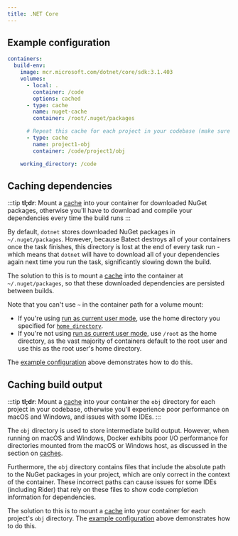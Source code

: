 ```yaml
---
title: .NET Core
---
```


## Example configuration

```yaml title="batect.yml"
containers:
  build-env:
    image: mcr.microsoft.com/dotnet/core/sdk:3.1.403
    volumes:
      - local: .
        container: /code
        options: cached
      - type: cache
        name: nuget-cache
        container: /root/.nuget/packages

      # Repeat this cache for each project in your codebase (make sure each one has a unique name):
      - type: cache
        name: project1-obj
        container: /code/project1/obj

    working_directory: /code
```

## Caching dependencies

:::tip
**tl;dr**: Mount a [cache](../../concepts/caches.md) into your container for downloaded NuGet packages, otherwise you'll have to download and compile your dependencies every
time the build runs
:::

By default, `dotnet` stores downloaded NuGet packages in `~/.nuget/packages`. However, because Batect destroys all of your containers once the task finishes,
this directory is lost at the end of every task run - which means that `dotnet` will have to download all of your dependencies again next time you run the task,
significantly slowing down the build.

The solution to this is to mount a [cache](../../concepts/caches.md) into the container at `~/.nuget/packages`, so that these downloaded dependencies are
persisted between builds.

Note that you can't use `~` in the container path for a volume mount:

- If you're using [run as current user mode](../../concepts/run-as-current-user-mode.md), use the home directory you specified for [`home_directory`](../../reference/config/containers.md#run_as_current_user).
- If you're not using [run as current user mode](../../concepts/run-as-current-user-mode.md), use `/root` as the home directory, as the vast majority of containers
  default to the root user and use this as the root user's home directory.

The [example configuration](#example-configuration) above demonstrates how to do this.

## Caching build output

:::tip
**tl;dr**: Mount a [cache](../../concepts/caches.md) into your container the `obj` directory for each project in your codebase, otherwise you'll experience poor performance on macOS and Windows,
and issues with some IDEs.
:::

The `obj` directory is used to store intermediate build output. However, when running on macOS and Windows,
Docker exhibits poor I/O performance for directories mounted from the macOS or Windows host, as discussed in the section on [caches](../../concepts/caches.md).

Furthermore, the `obj` directory contains files that include the absolute path to the NuGet packages in your project, which are only correct in the context of the container.
These incorrect paths can cause issues for some IDEs (including Rider) that rely on these files to show code completion information for dependencies.

The solution to this is to mount a [cache](../../concepts/caches.md) into your container for each project's `obj` directory. The [example configuration](#example-configuration)
above demonstrates how to do this.
